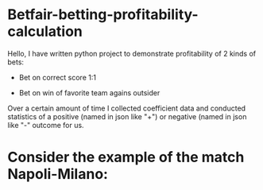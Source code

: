 # Betfair-betting-profitability-calculation

Hello, I have written python project to demonstrate profitability of 2 kinds of bets:

- Bet on correct score 1:1 

- Bet on win of favorite team agains outsider

Over a certain amount of time I collected coefficient data and conducted statistics of a positive (named in json like "+") or negative (named in json like "-" outcome for us.

# Consider the example of the match Napoli-Milano:
